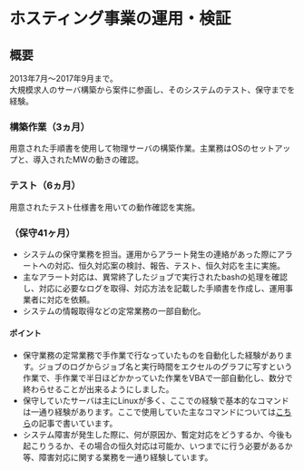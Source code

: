 # ホスティング事業の運用・検証

## 概要

2013年7月〜2017年9月まで。</br>
大規模求人のサーバ構築から案件に参画し、そのシステムのテスト、保守までを経験。

### 構築作業（3ヵ月）

用意された手順書を使用して物理サーバの構築作業。主業務はOSのセットアップと、導入されたMWの動きの確認。

### テスト（6ヵ月）

用意されたテスト仕様書を用いての動作確認を実施。

### （保守41ヶ月）

* システムの保守業務を担当。運用からアラート発生の連絡があった際にアラートへの対応、恒久対応案の検討、報告、テスト、恒久対応を主に実施。
* 主なアラート対応は、異常終了したジョブで実行されたbashの処理を確認し、対応に必要なログを取得、対応方法を記載した手順書を作成し、運用事業者に対応を依頼。
* システムの情報取得などの定常業務の一部自動化。

#### ポイント

* 保守業務の定常業務で手作業で行なっていたものを自動化した経験があります。ジョブのログからジョブ名と実行時間をエクセルのグラフに写すという作業で、手作業で半日ほどかかっていた作業をVBAで一部自動化し、数分で終わらせることが出来るようにしました。
* 保守していたサーバは主にLinuxが多く、ここでの経験で基本的なコマンドは一通り経験があります。ここで使用していた主なコマンドについては[こちら](https://qiita.com/atsushi586/items/3854cf8534c2506e6e5e)の記事で書いています。
* システム障害が発生した際に、何が原因か、暫定対応をどうするか、今後も起こりうるか、その場合の恒久対応は可能か、いつまでに行う必要があるか等、障害対応に関する業務を一通り経験しています。
